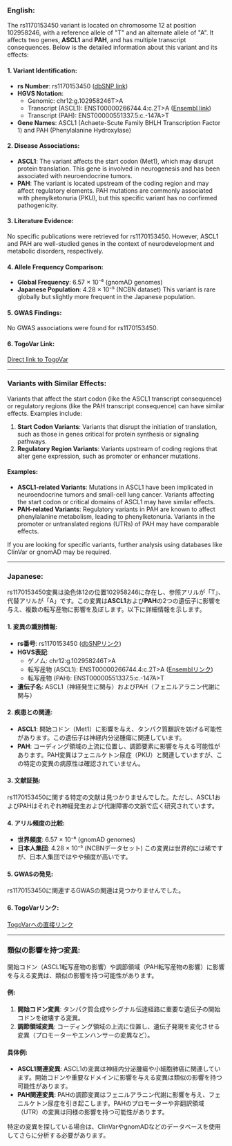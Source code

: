 ### English:
The rs1170153450 variant is located on chromosome 12 at position 102958246, with a reference allele of "T" and an alternate allele of "A". It affects two genes, **ASCL1** and **PAH**, and has multiple transcript consequences. Below is the detailed information about this variant and its effects:

#### 1. Variant Identification:
- **rs Number**: rs1170153450 ([dbSNP link](https://identifiers.org/dbsnp/rs1170153450))
- **HGVS Notation**:
  - Genomic: chr12:g.102958246T>A
  - Transcript (ASCL1): ENST00000266744.4:c.2T>A ([Ensembl link](https://www.ensembl.org/Homo_sapiens/Transcript/Summary?db=core;g=ENSG00000139352;r=12:102958246))
  - Transcript (PAH): ENST00000551337.5:c.-147A>T
- **Gene Names**: ASCL1 (Achaete-Scute Family BHLH Transcription Factor 1) and PAH (Phenylalanine Hydroxylase)

#### 2. Disease Associations:
- **ASCL1**: The variant affects the start codon (Met1), which may disrupt protein translation. This gene is involved in neurogenesis and has been associated with neuroendocrine tumors.
- **PAH**: The variant is located upstream of the coding region and may affect regulatory elements. PAH mutations are commonly associated with phenylketonuria (PKU), but this specific variant has no confirmed pathogenicity.

#### 3. Literature Evidence:
No specific publications were retrieved for rs1170153450. However, ASCL1 and PAH are well-studied genes in the context of neurodevelopment and metabolic disorders, respectively.

#### 4. Allele Frequency Comparison:
- **Global Frequency**: 6.57 × 10⁻⁶ (gnomAD genomes)
- **Japanese Population**: 4.28 × 10⁻⁵ (NCBN dataset)
This variant is rare globally but slightly more frequent in the Japanese population.

#### 5. GWAS Findings:
No GWAS associations were found for rs1170153450.

#### 6. TogoVar Link:
[Direct link to TogoVar](https://togovar.org/variant/tgv380877758)

---

### Variants with Similar Effects:
Variants that affect the start codon (like the ASCL1 transcript consequence) or regulatory regions (like the PAH transcript consequence) can have similar effects. Examples include:
1. **Start Codon Variants**: Variants that disrupt the initiation of translation, such as those in genes critical for protein synthesis or signaling pathways.
2. **Regulatory Region Variants**: Variants upstream of coding regions that alter gene expression, such as promoter or enhancer mutations.

#### Examples:
- **ASCL1-related Variants**: Mutations in ASCL1 have been implicated in neuroendocrine tumors and small-cell lung cancer. Variants affecting the start codon or critical domains of ASCL1 may have similar effects.
- **PAH-related Variants**: Regulatory variants in PAH are known to affect phenylalanine metabolism, leading to phenylketonuria. Variants in the promoter or untranslated regions (UTRs) of PAH may have comparable effects.

If you are looking for specific variants, further analysis using databases like ClinVar or gnomAD may be required.

---

### Japanese:
rs1170153450変異は染色体12の位置102958246に存在し、参照アリルが「T」、代替アリルが「A」です。この変異は**ASCL1**および**PAH**の2つの遺伝子に影響を与え、複数の転写産物に影響を及ぼします。以下に詳細情報を示します。

#### 1. 変異の識別情報:
- **rs番号**: rs1170153450 ([dbSNPリンク](https://identifiers.org/dbsnp/rs1170153450))
- **HGVS表記**:
  - ゲノム: chr12:g.102958246T>A
  - 転写産物 (ASCL1): ENST00000266744.4:c.2T>A ([Ensemblリンク](https://www.ensembl.org/Homo_sapiens/Transcript/Summary?db=core;g=ENSG00000139352;r=12:102958246))
  - 転写産物 (PAH): ENST00000551337.5:c.-147A>T
- **遺伝子名**: ASCL1（神経発生に関与）およびPAH（フェニルアラニン代謝に関与）

#### 2. 疾患との関連:
- **ASCL1**: 開始コドン（Met1）に影響を与え、タンパク質翻訳を妨げる可能性があります。この遺伝子は神経内分泌腫瘍に関連しています。
- **PAH**: コーディング領域の上流に位置し、調節要素に影響を与える可能性があります。PAH変異はフェニルケトン尿症（PKU）と関連していますが、この特定の変異の病原性は確認されていません。

#### 3. 文献証拠:
rs1170153450に関する特定の文献は見つかりませんでした。ただし、ASCL1およびPAHはそれぞれ神経発生および代謝障害の文脈で広く研究されています。

#### 4. アリル頻度の比較:
- **世界頻度**: 6.57 × 10⁻⁶ (gnomAD genomes)
- **日本人集団**: 4.28 × 10⁻⁵ (NCBNデータセット)
この変異は世界的には稀ですが、日本人集団ではやや頻度が高いです。

#### 5. GWASの発見:
rs1170153450に関連するGWASの関連は見つかりませんでした。

#### 6. TogoVarリンク:
[TogoVarへの直接リンク](https://togovar.org/variant/tgv380877758)

---

### 類似の影響を持つ変異:
開始コドン（ASCL1転写産物の影響）や調節領域（PAH転写産物の影響）に影響を与える変異は、類似の影響を持つ可能性があります。

#### 例:
1. **開始コドン変異**: タンパク質合成やシグナル伝達経路に重要な遺伝子の開始コドンを破壊する変異。
2. **調節領域変異**: コーディング領域の上流に位置し、遺伝子発現を変化させる変異（プロモーターやエンハンサーの変異など）。

#### 具体例:
- **ASCL1関連変異**: ASCL1の変異は神経内分泌腫瘍や小細胞肺癌に関連しています。開始コドンや重要なドメインに影響を与える変異は類似の影響を持つ可能性があります。
- **PAH関連変異**: PAHの調節変異はフェニルアラニン代謝に影響を与え、フェニルケトン尿症を引き起こします。PAHのプロモーターや非翻訳領域（UTR）の変異は同様の影響を持つ可能性があります。

特定の変異を探している場合は、ClinVarやgnomADなどのデータベースを使用してさらに分析する必要があります。